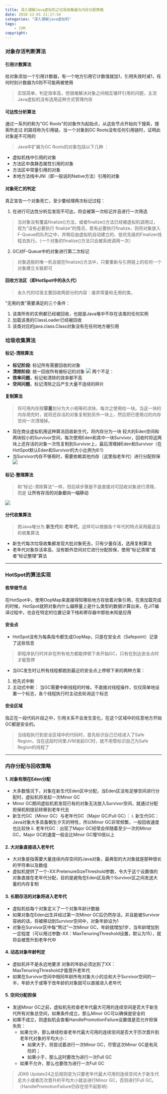 ```yaml
---
title: 深入理解Java虚拟机之垃圾收集器与内存分配策略
date: 2018-12-01 21:17:54
categories: "深入理解java虚拟机"
tags:
    - JVM
copyright:
---
```

### 对象存活判断算法
#### 引用计数算法
给对象添加一个引用计数器，有一个地方引用它计数值就加1，引用失效时减1，任何时刻计数器为0则不可能再被使用
> 实现简单，判定效率高，但很难解决对象之间相互循环引用的问题，主流Java虚拟机没有选用这种方式管理内存

#### 可达性分析算法
通过一系列的称为"GC Roots"的对象作为起始点，从这些节点开始向下搜索，搜索所走过 的路径称为引用链，当一个对象到GC Roots没有任何引用链时，证明此对象是不可用的
> Java中扩展为GC Roots的对象包括以下几种 ：
- 虚拟机栈中引用的对象
- 方法区中类静态属性引用的对象
- 方法区中常量引用的对象
- 本地方法栈中JNI（即一般说的Native方法）引用的对象

#### 对象死亡的判定
真正宣告一个对象死亡，至少要经理两次标记过程：
1. 在进行可达性分析后发现不可达，将会被第一次标记并且进行一次筛选

> 当对象没有覆盖finalize()方法，或者finalize()方法已经被虚拟机调用过，视为“没有必要执行
finalize”的情况，若有必要执行finalize，则将对象放入F-Queue的队列之中，并稍后由虚拟机自动建立的、低优先级的Finalizer线程去执行。（一个对象的finalize()方法只会被系统调用一次）

2. GC对F-Queue中的对象进行第二次标记

> 对象逃脱的唯一机会就在finalize()方法中，只要重新与引用链上的任何一个对象建立关联即可

#### 回收方法区（即HotSpot中的永久代）
> 永久代的垃圾主要回收两部分的内容：废弃常量和无用的类。

"无用的类"需要满足的三个条件：
1. 该类所有的实例都已经被回收，也就是Java堆中不存在该类的任何实例
2. 加载该类的ClassLoader已经被回收
3. 该类对应的java.class.Class对象没有在任何地方被引用

### 垃圾收集算法
#### 标记-清除算法
- **标记阶段**: 标记所有需要回收的对象
- **清除阶段**: 统一回收所有被标记的对象
![](/images/jvm_gc_markclean.jpg)
两个不足：
- **效率问题**，标记和清除的效率都不高
- **空间问题**，标记清除之后产生大量不连续的碎片

#### 复制算法
> 将可用内存按**容量**划分为大小相等的凉快，每次之使用给一块。当这一块的内存用完时，就将还存活的对象复制到另外一块上，然后把已使用过的内存空间一次清理掉。

- 现在商业虚拟机用这种算法回收新生代，将内存分为一块 较大的Eden空间和两块较小的Survivor空间，每次使用Eden和其中一块Survivor，回收时将这两块上还存活的对象一次性复制到Survivor上，最后清理掉Eden和Survivor（在HotSpot默认Eden和Survivor的大小比例为8:1）
- 当Survivor内存不够用时，需要依赖其他内存（这里指老年代）进行分配担保
![](/images/jvm_gc_duplicate.jpg)

#### 标记-整理算法
> 和“标记-清除算法”一样，但后续步骤是不是直接对可回收对象进行清理，而是 **让所有存活的对象都向一端移动**

![](/images/jvm_gc_markarrange.jpg)

#### 分代收集算法
> 把Java堆分为 **新生代**和 **老年代**，这样可以根据各个年代的特点采用最适当的收集算法

- 新生代每次垃圾收集都发现大批对象死去，只有少量存活，选用复制算法
- 老年代对象存活率高、没有额外空间对它进行分配担保，使用“标记清理”或者“标记整理”算法

----
### HotSpot的算法实现
#### 枚举根节点
在HotSpot中，使用OopMap来直接得知哪些地方存放着对象引用，在类加载完成的时候，HotSpot就把对象内什么偏移量上是什么类型的数据计算出来，在JIT编译过程中，也会在特定的位置记录下栈和寄存器中那些未知是应用

#### 安全点
- HotSpot没有为每条指令都生成OopMap，只是在安全点（Safepoint）记录了这些信息
> 即程序执行时并非在所有地方都能停顿下来开始GC，只有在到达安全点时才能暂停

- 当GC发生时让所有线程都跑到最近的安全点上停顿下来的两种方案：
1. 抢先式中断
2. 主动式中断： 当GC需要中断线程的时候，不直接对线程操作，仅仅简单地设置一个标志，各个线程执行时主动去轮询这个标志

#### 安全区域
指正在一段代码片段之中，引用关系不会发生变化，在这个区域中的任意地方开始GC都是安全的。
> 当线程执行到安全区域中的代码时，首先标识自己已经进入了Safe Region，当在这段时间里JVM发起GC时，就不用管标识自己为Safe Region的线程了

----
### 内存分配与回收策略
#### 1. 对象有限在Eden分配
- 大多数情况下，对象在新生代Eden区中分配，当Eden区没有足够空间进行分配时，虚拟机将发起一次Minor GC
- Minor GC期间虚拟机若发现已有的对象无法放入Survivor空间，就通过分配担保机制提前转移到老年代去
- 新生代GC（Minor GC）与老年代GC（Major GC/Full GC）：
    i. 新生代GC：Java对象大多具备朝生夕灭的特性，所以Minor GC非常频繁，一般回收速度也比较快
    ii. 老年代GC：出现了Major GC经常会伴随着至少一次的Minor GC，Major GC的速度一般会比Minor GC慢10倍以上

#### 2. 大对象直接进入老年代
- 大对象是指需要大量连续内存空间的Java对象，最典型的大对象就是那种很长的字符串以及数组
- 虚拟机提供了一个-XX:PretenureSizeThreshold参数，令大于这个设置值的对象直接在老年代分配，目的是避免在Eden区及两个Survivor区之间发送大量的内存复制

#### 3. 长期存活的对象将进入老年代
- 虚拟机给每个对象定义了一个对象年龄计数器
- 如果对象在Eden出生并经过第一次Minor GC后仍然存活，并且能被Survivor容纳的话，将被移动到Survivor空间中，对象年龄设为1
- 对象在Survivor区中每“熬过”一次Minor GC，年龄就增加1岁，当年龄增加到一定程度（可以用过参数-XX：MaxTenuringThreshold设置，默认为15），就将会被晋升到老年代中
#### 4. 动态对象年龄判定

- 虚拟机并不是永远地要求 对象的年龄必须达到了XX：MaxTenuringThreshold才能晋升老年代
- 如果在Survivor空间中相同年龄所有对象大小的总和大于Survivor空间的一半，年龄大于或等于改年龄的对象就可以直接进入老年代

#### 5. 空间分配担保
- 发送Minor GC之前，虚拟机先检查老年代最大可用的连续空间是否大于新生代所有对象总空间，如果条件成立，那么Minor GC可以确保是安全的
- 如果不成立，则虚拟机会查看HandlePromotionFailure设置值是否允许担保失败：
    - 如果允许，那么继续检查老年代最大可用的连续空间是否大于历次晋升到老年代对象的平均大小：
        - 如果大于，将尝试着进行一次Minor GC，尽管这次Minor GC是有风险的；
        - 如果小于，那么这时要改为进行一次Full GC
    - 如果不允许，那么也要改为进行一次Full GC

> JDK6 Update24之后规则变为只要老年代最大可用的连续空间大于新生代总大小或者历次晋升的平均大小就会进行Minor GC，否则进行Full GC。（HandlePromotionFailure仍存在但不起影响）
        






